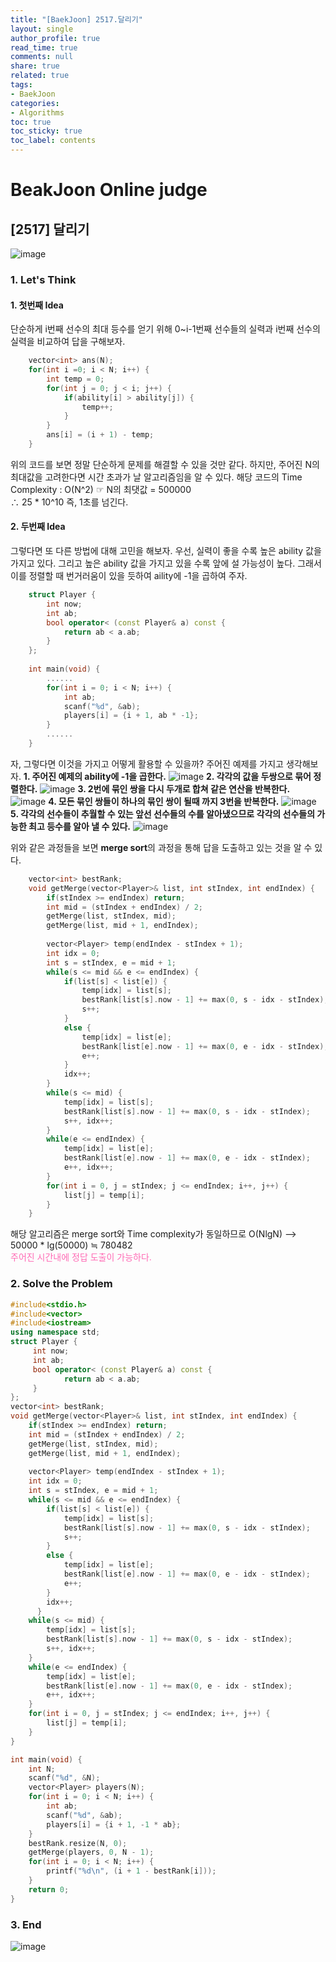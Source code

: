 ```yaml
---
title: "[BaekJoon] 2517.달리기"
layout: single
author_profile: true
read_time: true
comments: null
share: true
related: true
tags:
- BaekJoon
categories:
- Algorithms
toc: true
toc_sticky: true
toc_label: contents
---
```


# BeakJoon Online judge
## [2517] 달리기
![image](https://user-images.githubusercontent.com/68745983/93706596-bdecc900-fb62-11ea-8e32-92e0683cb788.png)

### 1. Let's Think
#### 1. **첫번째 Idea**
 단순하게 i번째 선수의 최대 등수를 얻기 위해 0~i-1번째 선수들의 실력과 i번째 선수의 실력을 비교하여 답을 구해보자.
```cpp
	vector<int> ans(N);
    for(int i =0; i < N; i++) {
    	int temp = 0;
        for(int j = 0; j < i; j++) {
        	if(ability[i] > ability[j]) {
            	temp++;
            }
        }
        ans[i] = (i + 1) - temp;
    }
```
 위의 코드를 보면 정말 단순하게 문제를 해결할 수 있을 것만 같다. 하지만, 주어진 N의 최대값을 고려한다면 시간 초과가 날 알고리즘임을 알 수 있다.
 해당 코드의 Time Complexity : O(N^2) ☞ N의 최댓값 = 500000   
 ∴ 25 * 10^10 즉, 1초를 넘긴다.
#### 2. **두번째 Idea**
 그렇다면 또 다른 방법에 대해 고민을 해보자. 우선, 실력이 좋을 수록 높은 ability 값을 가지고 있다. 그리고 높은 ability 값을 가지고 있을 수록 앞에 설 가능성이 높다. 그래서 이를 정렬할 때 번거러움이 있을 듯하여 aility에 -1을 곱하여 주자.
```cpp
	struct Player {
    	int now;
        int ab;
        bool operator< (const Player& a) const {
        	return ab < a.ab;
        } 
    };
    
    int main(void) {
    	......
        for(int i = 0; i < N; i++) {
        	int ab;
            scanf("%d", &ab);
        	players[i] = {i + 1, ab * -1};
        }
        ......
    }
```
자, 그렇다면 이것을 가지고 어떻게 활용할 수 있을까? 주어진 예제를 가지고 생각해보자.
**1. 주어진 예제의 ability에 -1을 곱한다.**
![image](https://user-images.githubusercontent.com/68745983/93711503-e340fd80-fb89-11ea-871a-e494a30b068d.png)
**2. 각각의 값을 두쌍으로 묶어 정렬한다.**
![image](https://user-images.githubusercontent.com/68745983/93711509-f5bb3700-fb89-11ea-98c7-ffbac9b82777.png)
**3. 2번에 묶인 쌍을 다시 두개로 합쳐 같은 연산을 반복한다.**
![image](https://user-images.githubusercontent.com/68745983/93711667-0a4bff00-fb8b-11ea-9eb3-7965fd0a0090.png)
**4. 모든 묶인 쌍들이 하나의 묶인 쌍이 될때 까지 3번을 반복한다.**
![image](https://user-images.githubusercontent.com/68745983/93711791-fead0800-fb8b-11ea-906a-ccea2e0203b4.png)
**5. 각각의 선수들이 추월할 수 있는 앞선 선수들의 수를 알아냈으므로 각각의 선수들의 가능한 최고 등수를 알아 낼 수 있다.**
![image](https://user-images.githubusercontent.com/68745983/93711836-68c5ad00-fb8c-11ea-9f4f-b7a672368456.png)

위와 같은 과정들을 보면 **merge sort**의 과정을 통해 답을 도출하고 있는 것을 알 수 있다.
```cpp
	vector<int> bestRank;
	void getMerge(vector<Player>& list, int stIndex, int endIndex) {
    	if(stIndex >= endIndex) return;
    	int mid = (stIndex + endIndex) / 2;
    	getMerge(list, stIndex, mid);
    	getMerge(list, mid + 1, endIndex);
 
    	vector<Player> temp(endIndex - stIndex + 1);
    	int idx = 0;
    	int s = stIndex, e = mid + 1;
    	while(s <= mid && e <= endIndex) {
			if(list[s] < list[e]) {
           		temp[idx] = list[s];
            	bestRank[list[s].now - 1] += max(0, s - idx - stIndex);
            	s++;
        	}
        	else {
          		temp[idx] = list[e];
            	bestRank[list[e].now - 1] += max(0, e - idx - stIndex);
            	e++;
        	}
        	idx++;
      	}
    	while(s <= mid) {
        	temp[idx] = list[s];
        	bestRank[list[s].now - 1] += max(0, s - idx - stIndex);
        	s++, idx++;
    	}
    	while(e <= endIndex) {
        	temp[idx] = list[e];
        	bestRank[list[e].now - 1] += max(0, e - idx - stIndex);
        	e++, idx++;
    	}
    	for(int i = 0, j = stIndex; j <= endIndex; i++, j++) {
        	list[j] = temp[i];
    	}
	}
```
해당 알고리즘은 merge sort와 Time complexity가 동일하므로 O(NlgN) --> 50000 * lg(50000) ≒ 780482   
<span style="color:hotpink">주어진 시간내에 정답 도출이 가능하다.</span>
### 2. Solve the Problem
```cpp
#include<stdio.h>
#include<vector>
#include<iostream>
using namespace std;
struct Player {
     int now;
     int ab;
     bool operator< (const Player& a) const {
        	return ab < a.ab;
     } 
};
vector<int> bestRank;
void getMerge(vector<Player>& list, int stIndex, int endIndex) {
   	if(stIndex >= endIndex) return;
    int mid = (stIndex + endIndex) / 2;
    getMerge(list, stIndex, mid);
    getMerge(list, mid + 1, endIndex);
 
    vector<Player> temp(endIndex - stIndex + 1);
    int idx = 0;
    int s = stIndex, e = mid + 1;
    while(s <= mid && e <= endIndex) {
		if(list[s] < list[e]) {
           	temp[idx] = list[s];
            bestRank[list[s].now - 1] += max(0, s - idx - stIndex);
            s++;
        }
        else {
          	temp[idx] = list[e];
            bestRank[list[e].now - 1] += max(0, e - idx - stIndex);
            e++;
        }
        idx++;
      }
    while(s <= mid) {
        temp[idx] = list[s];
        bestRank[list[s].now - 1] += max(0, s - idx - stIndex);
        s++, idx++;
    }
    while(e <= endIndex) {
        temp[idx] = list[e];
        bestRank[list[e].now - 1] += max(0, e - idx - stIndex);
        e++, idx++;
    }
    for(int i = 0, j = stIndex; j <= endIndex; i++, j++) {
        list[j] = temp[i];
    }
}

int main(void) {
    int N;
    scanf("%d", &N);
    vector<Player> players(N);
    for(int i = 0; i < N; i++) {
        int ab;
        scanf("%d", &ab);
        players[i] = {i + 1, -1 * ab};
    }
    bestRank.resize(N, 0);
    getMerge(players, 0, N - 1);
    for(int i = 0; i < N; i++) {
        printf("%d\n", (i + 1 - bestRank[i]));
    }
    return 0;
}
```
### 3. End
![image](https://user-images.githubusercontent.com/68745983/93715162-8dc51a80-fba2-11ea-8858-b62d3355e346.png)
